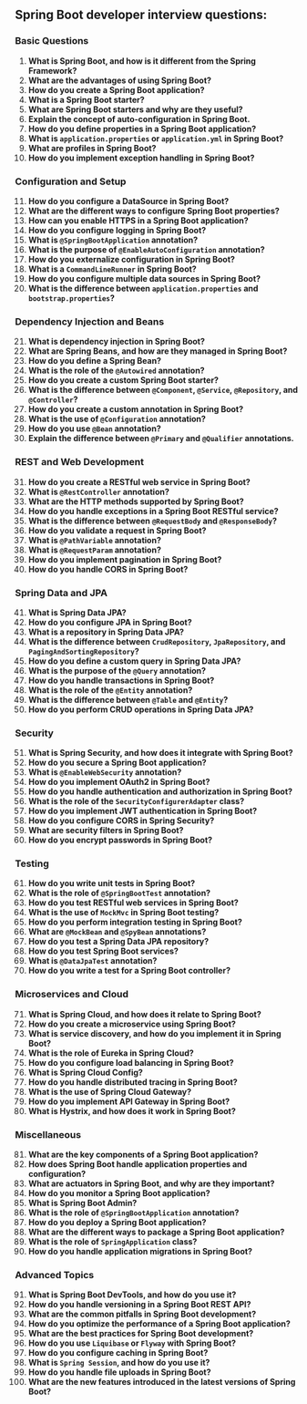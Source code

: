 ## Spring Boot developer interview questions:

### Basic Questions

1. **What is Spring Boot, and how is it different from the Spring Framework?**
2. **What are the advantages of using Spring Boot?**
3. **How do you create a Spring Boot application?**
4. **What is a Spring Boot starter?**
5. **What are Spring Boot starters and why are they useful?**
6. **Explain the concept of auto-configuration in Spring Boot.**
7. **How do you define properties in a Spring Boot application?**
8. **What is `application.properties` or `application.yml` in Spring Boot?**
9. **What are profiles in Spring Boot?**
10. **How do you implement exception handling in Spring Boot?**

### Configuration and Setup

11. **How do you configure a DataSource in Spring Boot?**
12. **What are the different ways to configure Spring Boot properties?**
13. **How can you enable HTTPS in a Spring Boot application?**
14. **How do you configure logging in Spring Boot?**
15. **What is `@SpringBootApplication` annotation?**
16. **What is the purpose of `@EnableAutoConfiguration` annotation?**
17. **How do you externalize configuration in Spring Boot?**
18. **What is a `CommandLineRunner` in Spring Boot?**
19. **How do you configure multiple data sources in Spring Boot?**
20. **What is the difference between `application.properties` and `bootstrap.properties`?**

### Dependency Injection and Beans

21. **What is dependency injection in Spring Boot?**
22. **What are Spring Beans, and how are they managed in Spring Boot?**
23. **How do you define a Spring Bean?**
24. **What is the role of the `@Autowired` annotation?**
25. **How do you create a custom Spring Boot starter?**
26. **What is the difference between `@Component`, `@Service`, `@Repository`, and `@Controller`?**
27. **How do you create a custom annotation in Spring Boot?**
28. **What is the use of `@Configuration` annotation?**
29. **How do you use `@Bean` annotation?**
30. **Explain the difference between `@Primary` and `@Qualifier` annotations.**

### REST and Web Development

31. **How do you create a RESTful web service in Spring Boot?**
32. **What is `@RestController` annotation?**
33. **What are the HTTP methods supported by Spring Boot?**
34. **How do you handle exceptions in a Spring Boot RESTful service?**
35. **What is the difference between `@RequestBody` and `@ResponseBody`?**
36. **How do you validate a request in Spring Boot?**
37. **What is `@PathVariable` annotation?**
38. **What is `@RequestParam` annotation?**
39. **How do you implement pagination in Spring Boot?**
40. **How do you handle CORS in Spring Boot?**

### Spring Data and JPA

41. **What is Spring Data JPA?**
42. **How do you configure JPA in Spring Boot?**
43. **What is a repository in Spring Data JPA?**
44. **What is the difference between `CrudRepository`, `JpaRepository`, and `PagingAndSortingRepository`?**
45. **How do you define a custom query in Spring Data JPA?**
46. **What is the purpose of the `@Query` annotation?**
47. **How do you handle transactions in Spring Boot?**
48. **What is the role of the `@Entity` annotation?**
49. **What is the difference between `@Table` and `@Entity`?**
50. **How do you perform CRUD operations in Spring Data JPA?**

### Security

51. **What is Spring Security, and how does it integrate with Spring Boot?**
52. **How do you secure a Spring Boot application?**
53. **What is `@EnableWebSecurity` annotation?**
54. **How do you implement OAuth2 in Spring Boot?**
55. **How do you handle authentication and authorization in Spring Boot?**
56. **What is the role of the `SecurityConfigurerAdapter` class?**
57. **How do you implement JWT authentication in Spring Boot?**
58. **How do you configure CORS in Spring Security?**
59. **What are security filters in Spring Boot?**
60. **How do you encrypt passwords in Spring Boot?**

### Testing

61. **How do you write unit tests in Spring Boot?**
62. **What is the role of `@SpringBootTest` annotation?**
63. **How do you test RESTful web services in Spring Boot?**
64. **What is the use of `MockMvc` in Spring Boot testing?**
65. **How do you perform integration testing in Spring Boot?**
66. **What are `@MockBean` and `@SpyBean` annotations?**
67. **How do you test a Spring Data JPA repository?**
68. **How do you test Spring Boot services?**
69. **What is `@DataJpaTest` annotation?**
70. **How do you write a test for a Spring Boot controller?**

### Microservices and Cloud

71. **What is Spring Cloud, and how does it relate to Spring Boot?**
72. **How do you create a microservice using Spring Boot?**
73. **What is service discovery, and how do you implement it in Spring Boot?**
74. **What is the role of Eureka in Spring Cloud?**
75. **How do you configure load balancing in Spring Boot?**
76. **What is Spring Cloud Config?**
77. **How do you handle distributed tracing in Spring Boot?**
78. **What is the use of Spring Cloud Gateway?**
79. **How do you implement API Gateway in Spring Boot?**
80. **What is Hystrix, and how does it work in Spring Boot?**

### Miscellaneous

81. **What are the key components of a Spring Boot application?**
82. **How does Spring Boot handle application properties and configuration?**
83. **What are actuators in Spring Boot, and why are they important?**
84. **How do you monitor a Spring Boot application?**
85. **What is Spring Boot Admin?**
86. **What is the role of `@SpringBootApplication` annotation?**
87. **How do you deploy a Spring Boot application?**
88. **What are the different ways to package a Spring Boot application?**
89. **What is the role of `SpringApplication` class?**
90. **How do you handle application migrations in Spring Boot?**

### Advanced Topics

91. **What is Spring Boot DevTools, and how do you use it?**
92. **How do you handle versioning in a Spring Boot REST API?**
93. **What are the common pitfalls in Spring Boot development?**
94. **How do you optimize the performance of a Spring Boot application?**
95. **What are the best practices for Spring Boot development?**
96. **How do you use `Liquibase` or `Flyway` with Spring Boot?**
97. **How do you configure caching in Spring Boot?**
98. **What is `Spring Session`, and how do you use it?**
99. **How do you handle file uploads in Spring Boot?**
100. **What are the new features introduced in the latest versions of Spring Boot?**

